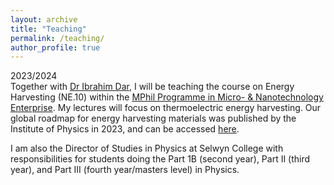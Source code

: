 ```yaml
---
layout: archive
title: "Teaching"
permalink: /teaching/
author_profile: true
---
```


2023/2024  
Together with [Dr Ibrahim Dar](https://www.oe.phy.cam.ac.uk/directory/dr-ibrahim-dar), I will be teaching the course on Energy Harvesting (NE.10) within the [MPhil Programme in Micro- & Nanotechnology Enterprise](https://www.msm.cam.ac.uk/pg-study/mphil-programme-micro-nanotechnology-enterprise). My lectures will focus on thermoelectric energy harvesting. Our global roadmap for energy harvesting materials was published by the Institute of Physics in 2023, and can be accessed [here](https://iopscience.iop.org/article/10.1088/2515-7639/acc550).

I am also the Director of Studies in Physics at Selwyn College with responsibilities for students doing the Part 1B (second year), Part II (third year), and Part III (fourth year/masters level) in Physics.
